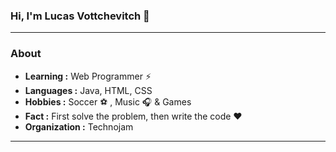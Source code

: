 ### Hi, I'm Lucas Vottchevitch 👋
---------------------------------------------------------------------------------------------------------------------------------------------------------------------------------
### About

-  **Learning :** Web Programmer :zap:	
-  **Languages :** Java, HTML, CSS
-  **Hobbies :** Soccer ⚽ , Music :headphones: & Games
-  **Fact :** First solve the problem, then write the code :heart: 
-  **Organization :** Technojam

---------------------------------------------------------------------------------------------------------------------------------------------------------------------------------
<!--
**LucasVottche/LucasVottche** is a ✨ _special_ ✨ repository because its `README.md` (this file) appears on your GitHub profile.

Here are some ideas to get you started:

- 🔭 I’m currently working on ...
- 🌱 I’m currently learning ...
- 👯 I’m looking to collaborate on ...
- 🤔 I’m looking for help with ...
- 💬 Ask me about ...
- 📫 How to reach me: ...
- 😄 Pronouns: ...
- ⚡ Fun fact: ...
-->

